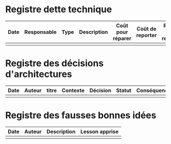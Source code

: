 # Registre dette technique


| Date | Responsable | Type | Description | Coût pour réparer | Coût de reporter | Risque de reporter | Raison du report | Plan pour réparer |
|------|-------------|------|-------------|--------------------|------------------|--------------------|------------------|--------------|
|      |             |      |             |                    |                  |                    |                  |                   |


# Registre des décisions d'architectures

| Date | Auteur | titre | Contexte | Décision | Statut | Conséquences |
|------|--------|-------------|----------------|----------------|----------------|----------------|
|      |        |             |                |                |                |                |

# Registre des fausses bonnes idées

| Date | Auteur | Description | Lesson apprise |
|------|--------|-------------|----------------|
|      |        |             |                |
